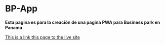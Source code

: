 # BP-App

**Esta pagina es para la creación de una pagina PWA para Business park en Panama**

[This is a link this page to the live site](https://bp-app-dev-mesa.1.us-1.fl0.io/)
